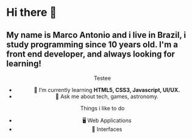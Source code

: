 # Hi there 👋

## My name is Marco Antonio and i live in Brazil, i study programming since 10 years old. I'm a front end developer, and always looking for learning!

<center>Testee<center/>

- 🌱 I’m currently learning **HTML5, CSS3, Javascript, UI/UX.** 
- 💬 Ask me about tech, games, astronomy.

Things i like to do
- 🖥 Web Applications
- 🎨 Interfaces
<!--
**MarcoMacias/MarcoMacias** is a ✨ _special_ ✨ repository because its `README.md` (this file) appears on your GitHub profile.

Here are some ideas to get you started:

- 🔭 I’m currently working on ...
- 🌱 I’m currently learning ...
- 👯 I’m looking to collaborate on ...
- 🤔 I’m looking for help with ...
- 💬 Ask me about ...
- 📫 How to reach me: ...
- 😄 Pronouns: ...
- ⚡ Fun fact: ...

